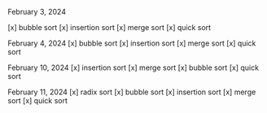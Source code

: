 February 3, 2024

[x] bubble sort
[x] insertion sort
[x] merge sort
[x] quick sort

February 4, 2024
[x] bubble sort
[x] insertion sort
[x] merge sort
[x] quick sort

February 10, 2024
[x] insertion sort
[x] merge sort
[x] bubble sort
[x] quick sort

February 11, 2024
[x] radix sort
[x] bubble sort
[x] insertion sort
[x] merge sort
[x] quick sort